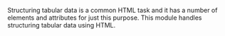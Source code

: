 Structuring tabular data is a common HTML task and it has a number of elements and attributes for just this purpose.
This module handles structuring tabular data using HTML.
